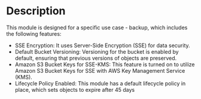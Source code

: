 # Description
This module is designed for a specific use case  - backup, which includes the following features:

* SSE Encryption: It uses Server-Side Encryption (SSE) for data security.
* Default Bucket Versioning: Versioning for the bucket is enabled by default, ensuring that previous versions of objects are preserved.
* Amazon S3 Bucket Keys for SSE-KMS: This feature is turned on to utilize Amazon S3 Bucket Keys for SSE with AWS Key Management Service (KMS).
* Lifecycle Policy Enabled: This module has a default lifecycle policy in place, which sets objects to expire after 45 days

